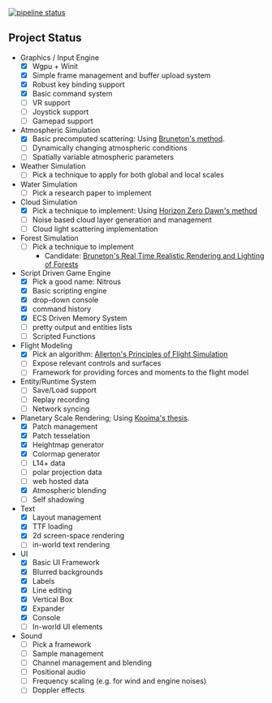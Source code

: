 [![pipeline status](https://gitlab.com/terrence_too/nitrogen/badges/main/pipeline.svg)](https://gitlab.com/terrence_too/nitrogen/-/commits/main)

## Project Status
* Graphics / Input Engine
  * [x] Wgpu + Winit
  * [x] Simple frame management and buffer upload system
  * [x] Robust key binding support
  * [x] Basic command system
  * [ ] VR support
  * [ ] Joystick support
  * [ ] Gamepad support
* Atmospheric Simulation
  * [x] Basic precomputed scattering: Using [Bruneton's method](https://github.com/ebruneton/precomputed_atmospheric_scattering).
  * [ ] Dynamically changing atmospheric conditions
  * [ ] Spatially variable atmospheric parameters
* Weather Simulation
  * [ ] Pick a technique to apply for both global and local scales
* Water Simulation
  * [ ] Pick a research paper to implement
* Cloud Simulation
  * [x] Pick a technique to implement: Using [Horizon Zero Dawn's method](http://advances.realtimerendering.com/s2015/The%20Real-time%20Volumetric%20Cloudscapes%20of%20Horizon%20-%20Zero%20Dawn%20-%20ARTR.pdf)
  * [ ] Noise based cloud layer generation and management
  * [ ] Cloud light scattering implementation
* Forest Simulation
  * [ ] Pick a technique to implement
      * Candidate: [Bruneton's Real Time Realistic Rendering and Lighting of Forests](https://hal.inria.fr/hal-00650120/file/article.pdf)
* Script Driven Game Engine
  * [x] Pick a good name: Nitrous
  * [x] Basic scripting engine
  * [x] drop-down console
  * [x] command history
  * [x] ECS Driven Memory System
  * [ ] pretty output and entities lists
  * [ ] Scripted Functions
* Flight Modeling
  * [x] Pick an algorithm: [Allerton's Principles of Flight Simulation](https://www.wiley.com/en-us/Principles+of+Flight+Simulation-p-9780470754368)
  * [ ] Expose relevant controls and surfaces
  * [ ] Framework for providing forces and moments to the flight model
* Entity/Runtime System
  * [ ] Save/Load support
  * [ ] Replay recording
  * [ ] Network syncing
* Planetary Scale Rendering; Using [Kooima's thesis](https://www.evl.uic.edu/documents/kooima-dissertation-uic.pdf).
  * [x] Patch management
  * [x] Patch tesselation
  * [x] Heightmap generator
  * [x] Colormap generator
  * [ ] L14+ data
  * [ ] polar projection data
  * [ ] web hosted data
  * [x] Atmospheric blending
  * [ ] Self shadowing
* Text
  * [x] Layout management
  * [x] TTF loading
  * [x] 2d screen-space rendering
  * [ ] in-world text rendering
* UI
  * [x] Basic UI Framework
  * [x] Blurred backgrounds
  * [x] Labels
  * [x] Line editing
  * [x] Vertical Box
  * [x] Expander
  * [x] Console
  * [ ] In-world UI elements
* Sound
  * [ ] Pick a framework
  * [ ] Sample management
  * [ ] Channel management and blending
  * [ ] Positional audio
  * [ ] Frequency scaling (e.g. for wind and engine noises)
  * [ ] Doppler effects
